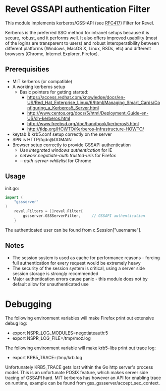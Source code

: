 Revel GSSAPI authentication Filter
==================================

This module implements kerberos/GSS-API (see [RFC417](http://tools.ietf.org/html/rfc4178)) Filter for Revel.

Kerberos is the preferred SSO method for intranet setups because it is secure, robust, and it performs well. It also offers improved usability (most of the logins are transparent to users) and robust interoperatibility between different platforms (Windows, MacOS X, Linux, BSDs, etc) and different browsers (Chrome, Internet Explorer, Firefox).

Prerequisities
--------------

* MIT kerberos (or compatible)
* A working kerberos setup
  * Basic pointers for getting started:
    * https://access.redhat.com/knowledge/docs/en-US/Red_Hat_Enterprise_Linux/6/html/Managing_Smart_Cards/Configuring_a_Kerberos5_Server.html
    * http://www.centos.org/docs/5/html/Deployment_Guide-en-US/ch-kerberos.html
    * http://www.freebsd.org/doc/handbook/kerberos5.html
    * http://tldp.org/HOWTO/Kerberos-Infrastructure-HOWTO/
* keytab & krb5.conf setup correctly on the server
* SPN is HTTP/fqdn@DOMAIN
* Browser setup correctly to provide GSSAPI authentication
  * *Use integrated windows authentication* for IE
  * *network.negotiate-auth.trusted-uris* for Firefox
  * *--auth-server-whitelist* for Chrome

Usage
-----

init.go:

```go
import (
    "gssserver"
)
    revel.Filters = []revel.Filter{
        gssserver.GSSServerFilter,     // GSSAPI authentication
    }
```
The authenticated user can be found from c.Session["username"]. 

Notes
-----

* The session system is used as cache for performance reasons - forcing full authentication for every request would be extremely heavy
* The security of the session system is critical, using a server side session storage is strongly recommended
* Major authentication errors cause panic - this module does not by default allow for unauthenticated use

Debugging
=========

The following environment variables will make Firefox print out extensive debug log:

* export NSPR_LOG_MODULES=negotiateauth:5
* export NSPR_LOG_FILE=/tmp/moz.log

The following environment variable will make krb5-libs print out trace log:

* export KRB5_TRACE=/tmp/krb.log

Unfortunately KRB5_TRACE gets lost within the Go http server's process model. This is an unfortunate POSIX feature, which makes server side tracing of GSSAPI hard. MIT kerberos has however an API for enabling trace on runtime, example can be found from gss_gssserver/accept_sec_context.
